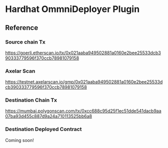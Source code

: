 # Hardhat OmmniDeployer Plugin

## Reference

### Source chain Tx

https://goerli.etherscan.io/tx/0x021aaba949502881a0160e2bee25533dcb390333779596f370ccb78981079158

### Axelar Scan

https://testnet.axelarscan.io/gmp/0x021aaba949502881a0160e2bee25533dcb390333779596f370ccb78981079158

### Destination Chain Tx

https://mumbai.polygonscan.com/tx/0xcc688c95d25f1ec51dde541dacb9aa07ba93d455c887d9a24a710113525bb6a8

### Destination Deployed Contract

Coming soon!
